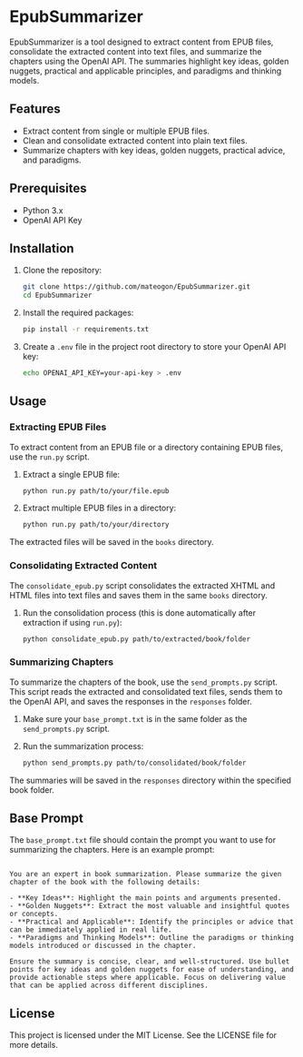 # EpubSummarizer

EpubSummarizer is a tool designed to extract content from EPUB files, consolidate the extracted content into text files, and summarize the chapters using the OpenAI API. The summaries highlight key ideas, golden nuggets, practical and applicable principles, and paradigms and thinking models.

## Features

- Extract content from single or multiple EPUB files.
- Clean and consolidate extracted content into plain text files.
- Summarize chapters with key ideas, golden nuggets, practical advice, and paradigms.

## Prerequisites

- Python 3.x
- OpenAI API Key

## Installation

1. Clone the repository:

   ```sh
   git clone https://github.com/mateogon/EpubSummarizer.git
   cd EpubSummarizer
   ```

2. Install the required packages:

   ```sh
   pip install -r requirements.txt
   ```

3. Create a `.env` file in the project root directory to store your OpenAI API key:
   ```sh
   echo OPENAI_API_KEY=your-api-key > .env
   ```

## Usage

### Extracting EPUB Files

To extract content from an EPUB file or a directory containing EPUB files, use the `run.py` script.

1. Extract a single EPUB file:

   ```sh
   python run.py path/to/your/file.epub
   ```

2. Extract multiple EPUB files in a directory:
   ```sh
   python run.py path/to/your/directory
   ```

The extracted files will be saved in the `books` directory.

### Consolidating Extracted Content

The `consolidate_epub.py` script consolidates the extracted XHTML and HTML files into text files and saves them in the same `books` directory.

1. Run the consolidation process (this is done automatically after extraction if using `run.py`):
   ```sh
   python consolidate_epub.py path/to/extracted/book/folder
   ```

### Summarizing Chapters

To summarize the chapters of the book, use the `send_prompts.py` script. This script reads the extracted and consolidated text files, sends them to the OpenAI API, and saves the responses in the `responses` folder.

1. Make sure your `base_prompt.txt` is in the same folder as the `send_prompts.py` script.

2. Run the summarization process:
   ```sh
   python send_prompts.py path/to/consolidated/book/folder
   ```

The summaries will be saved in the `responses` directory within the specified book folder.

## Base Prompt

The `base_prompt.txt` file should contain the prompt you want to use for summarizing the chapters. Here is an example prompt:

```

You are an expert in book summarization. Please summarize the given chapter of the book with the following details:

- **Key Ideas**: Highlight the main points and arguments presented.
- **Golden Nuggets**: Extract the most valuable and insightful quotes or concepts.
- **Practical and Applicable**: Identify the principles or advice that can be immediately applied in real life.
- **Paradigms and Thinking Models**: Outline the paradigms or thinking models introduced or discussed in the chapter.

Ensure the summary is concise, clear, and well-structured. Use bullet points for key ideas and golden nuggets for ease of understanding, and provide actionable steps where applicable. Focus on delivering value that can be applied across different disciplines.

```

## License

This project is licensed under the MIT License. See the LICENSE file for more details.

```

```
